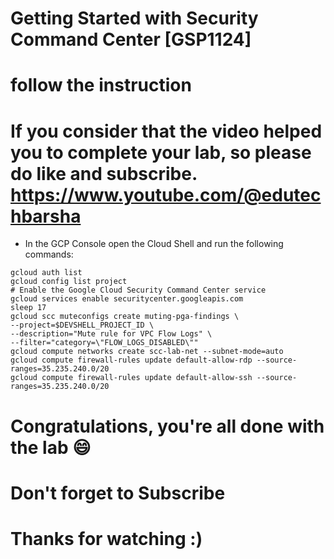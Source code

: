 
# Getting Started with Security Command Center [GSP1124]
# follow the instruction

# If you consider that the video helped you to complete your lab, so please do like and subscribe. https://www.youtube.com/@edutechbarsha
* In the GCP Console open the Cloud Shell and run the following commands:

```
gcloud auth list
gcloud config list project
# Enable the Google Cloud Security Command Center service
gcloud services enable securitycenter.googleapis.com
sleep 17
gcloud scc muteconfigs create muting-pga-findings \
--project=$DEVSHELL_PROJECT_ID \
--description="Mute rule for VPC Flow Logs" \
--filter="category=\"FLOW_LOGS_DISABLED\""
gcloud compute networks create scc-lab-net --subnet-mode=auto
gcloud compute firewall-rules update default-allow-rdp --source-ranges=35.235.240.0/20
gcloud compute firewall-rules update default-allow-ssh --source-ranges=35.235.240.0/20
```

# Congratulations, you're all done with the lab 😄
# Don't forget to Subscribe
# Thanks for watching :)
